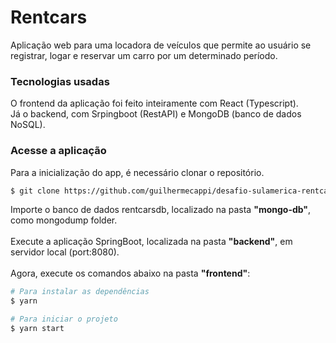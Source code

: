 # Rentcars
Aplicação web para uma locadora de veículos que permite ao usuário se registrar, logar e reservar um carro por um determinado período.

### Tecnologias usadas
O frontend da aplicação foi feito inteiramente com React (Typescript). <br />
Já o backend, com Srpingboot (RestAPI) e MongoDB (banco de dados NoSQL).

### Acesse a aplicação

Para a inicialização do app, é necessário clonar o repositório.
```bash
$ git clone https://github.com/guilhermecappi/desafio-sulamerica-rentcars.git
```

Importe o banco de dados rentcarsdb, localizado na pasta **"mongo-db"**, como mongodump folder. <br />
<br />
Execute a aplicação SpringBoot, localizada na pasta **"backend"**, em servidor local (port:8080). <br />
<br />
Agora, execute os comandos abaixo na pasta **"frontend"**:
```bash
# Para instalar as dependências
$ yarn

# Para iniciar o projeto
$ yarn start
```
